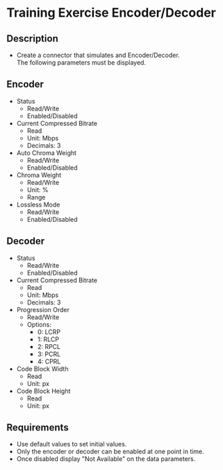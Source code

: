 # Training Exercise Encoder/Decoder

## Description

* Create a connector that simulates and Encoder/Decoder.\
The following parameters must be displayed.

## Encoder

* Status
  * Read/Write
  * Enabled/Disabled
* Current Compressed Bitrate
  * Read
  * Unit: Mbps
  * Decimals: 3
* Auto Chroma Weight
  * Read/Write
  * Enabled/Disabled
* Chroma Weight
  * Read/Write
  * Unit: %
  * Range
* Lossless Mode
  * Read/Write
  * Enabled/Disabled

## Decoder

* Status
  * Read/Write
  * Enabled/Disabled
* Current Compressed Bitrate
  * Read
  * Unit: Mbps
  * Decimals: 3
* Progression Order
  * Read/Write
  * Options:
    * 0: LCRP
    * 1: RLCP
    * 2: RPCL
    * 3: PCRL
    * 4: CPRL
* Code Block Width
  * Read
  * Unit: px
* Code Block Height
  * Read
  * Unit: px

## Requirements

* Use default values to set initial values.
* Only the encoder or decoder can be enabled at one point in time.
* Once disabled display "Not Available" on the data parameters.
